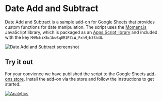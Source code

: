 # Date Add and Subtract

Date Add and Subtract is a sample
[add-on for Google Sheets](https://developers.google.com/apps-script/add-ons)
that provides custom functions for date manipulation. The script uses the
[Moment.js](http://momentjs.com/) JavaScript library, which is packaged as an
[Apps Script library](https://developers.google.com/apps-script/guide_libraries)
and included with the key `MHMchiX6c1bwSqGM1PZiW_PxhMjh3Sh48`.

![Date Add and Subtract screenshot](https://googledrive.com/host/0BwzA1Orbvy5WV0tUQl9WX0FhRTA/date_add_and_subtract.png)

## Try it out

For your convience we have published the script to the Google Sheets
[add-ons store](https://chrome.google.com/webstore/detail/date-add-and-subtract/mhdmhddjinipgjhpicaidhpimlmgnflb).
Install the add-on via the store and follow the instructions to get started.

[![Analytics](https://ga-beacon.appspot.com/UA-42085206-1/google-apps-script-samples/date_add_and_subtract)](https://github.com/igrigorik/ga-beacon)

